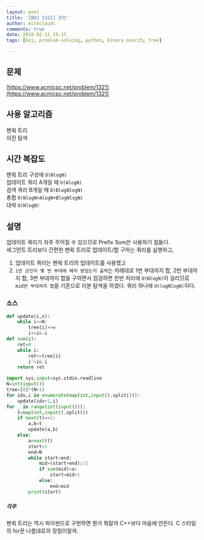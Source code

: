 ```yaml
---
layout: post
title: '[BOJ 1321] 군인'
author: milkclouds
comments: true
date: 2019-02-11 15:17
tags: [boj, problem-solving, python, binary-search, tree]

---
```


## 문제
[https://www.acmicpc.net/problem/1321](https://www.acmicpc.net/problem/1321)  


## 사용 알고리즘  
펜윅 트리  
이진 탐색


## 시간 복잡도  
펜윅 트리 구성에 `O(NlogN)`  
업데이트 쿼리 A개일 때 `O(AlogN)`  
검색 쿼리 B개일 때 `O(BlogNlogN)`  
총합 `O(NlogN+AlogN+BlogNlogN)`   
대략 `O(NlogN)`


## 설명  
업데이트 쿼리가 자주 주어질 수 있으므로 Prefix Sum은 사용하기 힘들다.  
세그먼트 트리보다 간편한 펜윅 트리로 업데이트/합 구하는 쿼리를 실행하고,  
1. 업데이트 쿼리는 펜윅 트리의 업데이트를 사용했고  
2. `i번 군인이 몇 번 부대에 배치 받았는지 출력`는 차례대로 1번 부대까지 합, 2번 부대까지 합, 3번 부대까지 합을 구하면서 점검하면 한번 처리에 `O(NlogN)`이 걸리므로 `mid번 부대까지 합`을 기준으로 이분 탐색을 하였다. 쿼리 하나에 `O(logNlogN)`이다.



### 소스  

```python
def update(i,v):
    while i<=N:
        tree[i]+=v
        i+=i&-i
def sum(i):
    ret=0
    while i:
        ret+=tree[i]
        i^=i&-i
    return ret

import sys;input=sys.stdin.readline
N=int(input())
tree=[0]*(N+1)
for idx,i in enumerate(map(int,input().split())):
    update(idx+1,i)
for _ in range(int(input())):
    t=map(int,input().split())
    if next(t)==1:
        a,b=t
        update(a,b)
    else:
        a=next(t)
        start=1
        end=N
        while start<end:
            mid=(start+end)//2
            if sum(mid)<a:
                start=mid+1
            else:
                end=mid
        print(start)
```


##### 각주  
펜윅 트리는 역시 파이썬으로 구현하면 뭔가 뭐랄까 C++보다 마음에 안든다. C 스타일의 for문 나름대로의 장점이랄까.